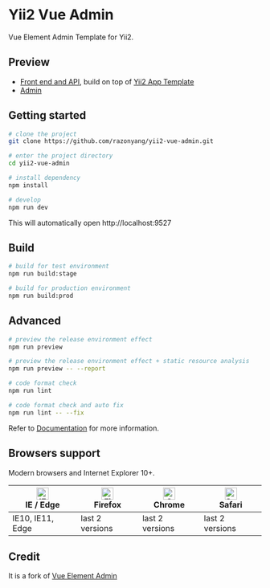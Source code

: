 Yii2 Vue Admin
==============

Vue Element Admin Template for Yii2.

Preview
-------

- [Front end and API](https://yii2.razonyang.com), build on top of [Yii2 App Template](https://github.com/razonyang/yii2-app-template)
- [Admin](https://yii2-admin.razonyang.com)

Getting started
---------------

```bash
# clone the project
git clone https://github.com/razonyang/yii2-vue-admin.git

# enter the project directory
cd yii2-vue-admin

# install dependency
npm install

# develop
npm run dev
```

This will automatically open http://localhost:9527

Build
-----

```bash
# build for test environment
npm run build:stage

# build for production environment
npm run build:prod
```

Advanced
--------

```bash
# preview the release environment effect
npm run preview

# preview the release environment effect + static resource analysis
npm run preview -- --report

# code format check
npm run lint

# code format check and auto fix
npm run lint -- --fix
```

Refer to [Documentation](https://panjiachen.github.io/vue-element-admin-site/guide/essentials/deploy.html) for more information.

Browsers support
----------------

Modern browsers and Internet Explorer 10+.

| [<img src="https://raw.githubusercontent.com/alrra/browser-logos/master/src/edge/edge_48x48.png" alt="IE / Edge" width="24px" height="24px" />](https://godban.github.io/browsers-support-badges/)</br>IE / Edge | [<img src="https://raw.githubusercontent.com/alrra/browser-logos/master/src/firefox/firefox_48x48.png" alt="Firefox" width="24px" height="24px" />](https://godban.github.io/browsers-support-badges/)</br>Firefox | [<img src="https://raw.githubusercontent.com/alrra/browser-logos/master/src/chrome/chrome_48x48.png" alt="Chrome" width="24px" height="24px" />](https://godban.github.io/browsers-support-badges/)</br>Chrome | [<img src="https://raw.githubusercontent.com/alrra/browser-logos/master/src/safari/safari_48x48.png" alt="Safari" width="24px" height="24px" />](https://godban.github.io/browsers-support-badges/)</br>Safari |
| --------- | --------- | --------- | --------- |
| IE10, IE11, Edge| last 2 versions| last 2 versions| last 2 versions

Credit
------

It is a fork of [Vue Element Admin](https://github.com/PanJiaChen/vue-element-admin)
